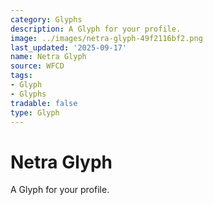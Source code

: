 ```yaml
---
category: Glyphs
description: A Glyph for your profile.
image: ../images/netra-glyph-49f2116bf2.png
last_updated: '2025-09-17'
name: Netra Glyph
source: WFCD
tags:
- Glyph
- Glyphs
tradable: false
type: Glyph
---
```


# Netra Glyph

A Glyph for your profile.

